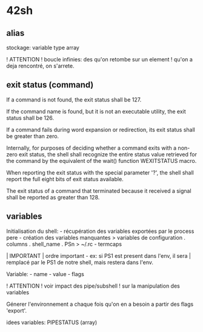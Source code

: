 # 42sh

## alias

stockage: variable type array

! ATTENTION
!	boucle infinies: des qu'on retombe sur un element
!	qu'on a deja rencontré, on s'arrete.

## exit status (command)

If a command is not found, the exit status shall be 127.

If the command name is found, but it is not an executable utility,
the exit status shall be 126.

If a command fails during word expansion or redirection,
its exit status shall be greater than zero.

Internally, for purposes of deciding whether a command exits
with a non-zero exit status, the shell shall recognize
the entire status value retrieved for the command by the
equivalent of the wait() function WEXITSTATUS macro.

When reporting the exit status with the special parameter '?',
the shell shall report the full eight bits of exit status available.

The exit status of a command that terminated because
it received a signal shall be reported as greater than 128.

## variables

Initialisation du shell:
	- récupération des variables exportées par le process pere
	- création des variables manquantes
	  > variables de configuration
	  	. columns
		. shell_name
		. PSn
	  > ~/.rc
	- termcaps

| IMPORTANT
|	ordre important - ex: si PS1 est present dans l'env, il sera
|	remplacé par le PS1 de notre shell, mais restera dans l'env.

Variable:
	- name
	- value
	- flags

! ATTENTION
!	voir impact des pipe/subshell
!	sur la manipulation des variables

Génerer l'environnement a chaque fois qu'on en a
besoin a partir des flags 'export'.

idees variables:
	PIPESTATUS (array)
	
